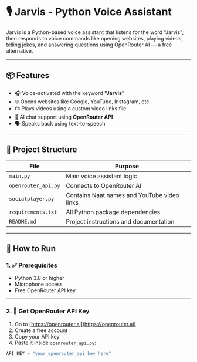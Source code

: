 # 🎙️ Jarvis - Python Voice Assistant

Jarvis is a Python-based voice assistant that listens for the word "Jarvis", then responds to voice commands like opening websites, playing videos, telling jokes, and answering questions using OpenRouter AI — a free alternative.

---

## 📦 Features

- 🎧 Voice-activated with the keyword **"Jarvis"**
- 🌐 Opens websites like Google, YouTube, Instagram, etc.
- 📺 Plays videos using a custom video links file
- 🤖 AI chat support using **OpenRouter API**
- 🗣️ Speaks back using text-to-speech

---

## 📂 Project Structure

| File                | Purpose                                         |
|---------------------|-------------------------------------------------|
| `main.py`           | Main voice assistant logic                      |
| `openrouter_api.py` | Connects to OpenRouter AI                       |
| `socialplayer.py`   | Contains Naat names and YouTube video links     |
| `requirements.txt`  | All Python package dependencies                 |
| `README.md`         | Project instructions and documentation          |

---

## 🚀 How to Run

### 1. ✅ Prerequisites

- Python 3.8 or higher
- Microphone access
- Free OpenRouter API key

---

### 2. 🔑 Get OpenRouter API Key

1. Go to [https://openrouter.ai](https://openrouter.ai)
2. Create a free account
3. Copy your API key
4. Paste it inside `openrouter_api.py`:

```python
API_KEY = "your_openrouter_api_key_here"